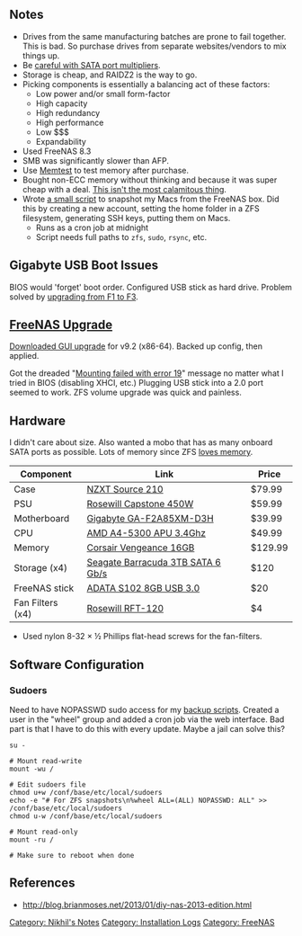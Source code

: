 Notes
-----

-   Drives from the same manufacturing batches are prone to
    fail together. This is bad. So purchase drives from separate
    websites/vendors to mix things up.
-   Be [careful with SATA port
    multipliers](http://www.zdnet.com/are-sata-port-multipliers-safe-7000011897).
-   Storage is cheap, and RAIDZ2 is the way to go.
-   Picking components is essentially a balancing act of these factors:
    -   Low power and/or small form-factor
    -   High capacity
    -   High redundancy
    -   High performance
    -   Low $$$
    -   Expandability
-   Used FreeNAS 8.3
-   SMB was significantly slower than AFP.
-   Use [Memtest](http://www.memtest.org/#downiso) to test memory
    after purchase.
-   Bought non-ECC memory without thinking and because it was super
    cheap with a deal. [This isn't the most calamitous
    thing](http://blog.brianmoses.net/2014/03/why-i-chose-non-ecc-ram-for-my-freenas.html).
-   Wrote [a small
    script](https://github.com/afreeorange/zfs-timemachine) to snapshot
    my Macs from the FreeNAS box. Did this by creating a new account,
    setting the home folder in a ZFS filesystem, generating SSH keys,
    putting them on Macs.
    -   Runs as a cron job at midnight
    -   Script needs full paths to `zfs`, `sudo`, `rsync`, etc.

Gigabyte USB Boot Issues
------------------------

BIOS would 'forget' boot order. Configured USB stick as hard drive.
Problem solved by [upgrading from F1 to
F3](http://www.gigabyte.us/products/product-page.aspx?pid=4383&dl=1#bios).

[FreeNAS Upgrade](http://doc.freenas.org/index.php/Upgrading_FreeNAS%C2%AE)
---------------------------------------------------------------------------

[Downloaded GUI upgrade](http://www.freenas.org/download-releases.html)
for v9.2 (x86-64). Backed up config, then applied.

Got the dreaded "[Mounting failed with error
19](http://forums.freenas.org/threads/mounting-failed-with-error-19.13620/page-4)"
message no matter what I tried in BIOS (disabling XHCI, etc.) Plugging
USB stick into a 2.0 port seemed to work. ZFS volume upgrade was quick
and painless.

Hardware
--------

I didn't care about size. Also wanted a mobo that has as many onboard
SATA ports as possible. Lots of memory since ZFS [loves
memory](https://wiki.freebsd.org/ZFSTuningGuide).

| Component        | Link                                                                                | Price   |
|------------------|-------------------------------------------------------------------------------------|---------|
| Case             | [NZXT Source 210](http://www.amazon.com/gp/product/B005869A7K)                      | $79.99  |
| PSU              | [Rosewill Capstone 450W](http://www.amazon.com/gp/product/B006BCKDGW)               | $59.99  |
| Motherboard      | [Gigabyte GA-F2A85XM-D3H](http://www.amazon.com/gp/product/B009O7YZ7O)              | $39.99  |
| CPU              | [AMD A4-5300 APU 3.4Ghz](http://www.amazon.com/gp/product/B0095VPBM2)               | $49.99  |
| Memory           | [Corsair Vengeance 16GB](http://www.amazon.com/gp/product/B006EWUO22)               | $129.99 |
| Storage (x4)     | [Seagate Barracuda 3TB SATA 6 Gb/s](http://www.amazon.com/gp/product/B005T3GRLY)    | $120    |
| FreeNAS stick    | [ADATA S102 8GB USB 3.0](http://www.amazon.com/gp/product/B005Y8BYOE)               | $20     |
| Fan Filters (x4) | [Rosewill RFT-120](http://www.newegg.com/Product/Product.aspx?Item=N82E16811988015) | $4      |

-   Used nylon 8-32 × ½ Phillips flat-head screws for the fan-filters.

Software Configuration
----------------------

### Sudoers

Need to have NOPASSWD sudo access for my [backup
scripts](https://github.com/afreeorange/zfs-timemachine). Created a user
in the "wheel" group and added a cron job via the web interface. Bad
part is that I have to do this with every update. Maybe a jail can solve
this?

    su -

    # Mount read-write
    mount -wu /

    # Edit sudoers file
    chmod u+w /conf/base/etc/local/sudoers
    echo -e "# For ZFS snapshots\n%wheel ALL=(ALL) NOPASSWD: ALL" >> /conf/base/etc/local/sudoers
    chmod u-w /conf/base/etc/local/sudoers

    # Mount read-only
    mount -ru /

    # Make sure to reboot when done

References
----------

-   <http://blog.brianmoses.net/2013/01/diy-nas-2013-edition.html>

[Category: Nikhil's Notes](Category:_Nikhil's_Notes "wikilink")
[Category: Installation Logs](Category:_Installation_Logs "wikilink")
[Category: FreeNAS](Category:_FreeNAS "wikilink")
